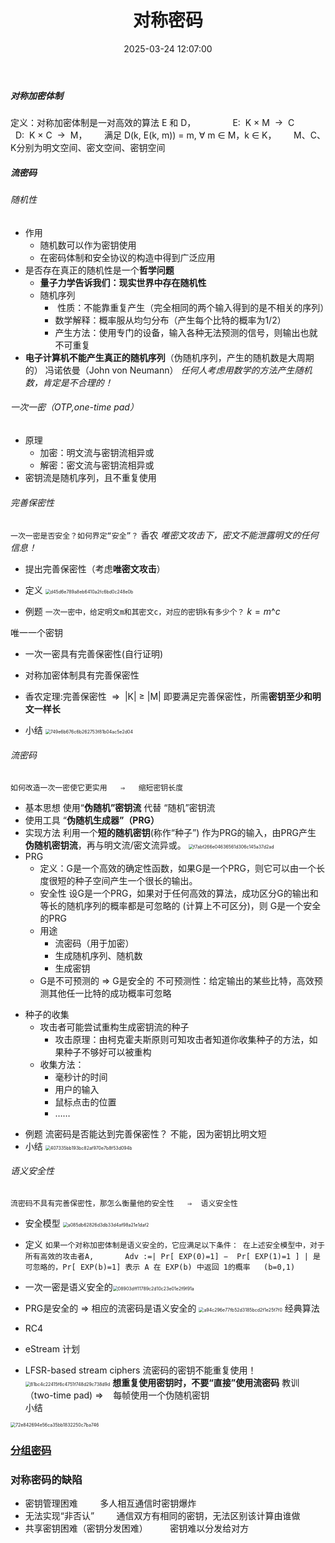 ﻿---
title: 对称密码
date: 2025-03-24 12:07:00
tags: [密码学，笔记]
categories: [密码学]
excerpt: 对称密码体制基础知识，包括流密码、分组密码的原理和安全性分析。
---

##### 对称加密体制
定义：对称加密体制是一对高效的算法 E 和 D，
              E:  K × M  ->  C
              D:  K × C  ->  M，
      满足 D(k, E(k, m)) = m, ∀ m ∈ M，k ∈ K，
      M、C、K分别为明文空间、密文空间、密钥空间
##### 流密码
###### 随机性
   * 作用
     - 随机数可以作为密钥使用
     - 在密码体制和安全协议的构造中得到广泛应用
   * 是否存在真正的随机性是一个**哲学问题**
     - **量子力学告诉我们：现实世界中存在随机性**
     - 随机序列
       *  性质：不能靠重复产生（完全相同的两个输入得到的是不相关的序列）
       * 数学解释：概率服从均匀分布（产生每个比特的概率为1/2）
       * 产生方法：使用专门的设备，输入各种无法预测的信号，则输出也就不可重复
   * **电子计算机不能产生真正的随机序列**（伪随机序列，产生的随机数是大周期的）
     冯诺依曼（John von Neumann） 
     *任何人考虑用数学的方法产生随机数，肯定是不合理的！*
###### 一次一密（OTP,one-time pad）
   * 原理
     - 加密：明文流与密钥流相异或
     - 解密：密文流与密钥流相异或
   * 密钥流是随机序列，且不重复使用
###### 完善保密性
   `一次一密是否安全？如何界定“安全”？`
   香农 *唯密文攻击下，密文不能泄露明文的任何信息！*
   * 提出完善保密性（考虑**唯密文攻击**）

   * 定义
     <img src="/chunk.github.io/images/d45d6e789a8eb6410a2fc6bd0c248e0b.jpg" alt="d45d6e789a8eb6410a2fc6bd0c248e0b" style="zoom:50%;" />
     
   * 例题
      `一次一密中，给定明文m和其密文c，对应的密钥k有多少个？`
      $k=m$^$c$ 

   唯一一个密钥

   * 一次一密具有完善保密性(自行证明)
     
   * 对称加密体制具有完善保密性

   * 香农定理:完善保密性  ⇒  |K| ≥ |M|
     即要满足完善保密性，所需**密钥至少和明文一样长**
     
   * 小结
     <img src="/chunk.github.io/images/749e6b676c6b262753f81b04ac5e2d04.jpg" alt="749e6b676c6b262753f81b04ac5e2d04" style="zoom:50%;" />
###### 流密码
   `如何改造一次一密使它更实用   ⇒   缩短密钥长度`
   * 基本思想
     使用“**伪随机”密钥流** 代替 “随机”密钥流
   * 使用工具
     “**伪随机生成器”（PRG）**
   * 实现方法
     利用一个**短的随机密钥**(称作“种子”) 作为PRG的输入，由PRG产生          **伪随机密钥流**，再与明文流/密文流异或。
     <img src="/chunk.github.io/images/f7abf266e04636561d306c145a37d2ad.jpg" alt="f7abf266e04636561d306c145a37d2ad" style="zoom:50%;" />
   * PRG
     - 定义：G是一个高效的确定性函数，如果G是一个PRG，则它可以由一个长度很短的种子空间产生一个很长的输出。
     - 安全性
       设G是一个PRG，如果对于任何高效的算法，成功区分G的输出和等长的随机序列的概率都是可忽略的 (计算上不可区分)，则 G是一个安全的PRG
     - 用途
       * 流密码（用于加密）
       * 生成随机序列、随机数
       * 生成密钥
     - G是不可预测的 ⇒ G是安全的
       不可预测性：给定输出的某些比特，高效预测其他任一比特的成功概率可忽略
   - 种子的收集
     * 攻击者可能尝试重构生成密钥流的种子
       * 攻击原理：由柯克霍夫斯原则可知攻击者知道你收集种子的方法，如果种子不够好可以被重构
     * 收集方法：
       * 毫秒计的时间
       * 用户的输入
       * 鼠标点击的位置
       * ……
   * 例题
     流密码是否能达到完善保密性？
     不能，因为密钥比明文短
   * 小结
     <img src="/chunk.github.io/images/407335bb193bc82af970e7b8f53d094b.jpg" alt="407335bb193bc82af970e7b8f53d094b" style="zoom:50%;" />
###### 语义安全性
   `流密码不具有完善保密性，那怎么衡量他的安全性   ⇒  语义安全性`
   * 安全模型
     <img src="/chunk.github.io/images/a085db62826d3db33d4af98a21e1daf2.jpg" alt="a085db62826d3db33d4af98a21e1daf2" style="zoom:50%;" />
   * 定义
     `如果一个对称加密体制是语义安全的，它应满足以下条件：
     在上述安全模型中，对于所有高效的攻击者A,
           Adv :=| Pr[ EXP(0)=1] −  Pr[ EXP(1)=1 ] |
     是可忽略的，Pr[ EXP(b)=1] 表示 A 在 EXP(b) 中返回 1的概率   (b=0,1)`
   * 一次一密是语义安全的<img src="/chunk.github.io/images/08903dff11789c2d10c23e01e2f9f91a.jpg" alt="08903dff11789c2d10c23e01e2f9f91a" style="zoom:50%;" />

   * PRG是安全的 ⇒ 相应的流密码是语义安全的
     <img src="/chunk.github.io/images/a94c296e77fb52d3185bcd2f1e25f7f0.jpg" alt="a94c296e77fb52d3185bcd2f1e25f7f0" style="zoom:50%;" />
     经典算法

   - RC4

   - eStream 计划

   - LFSR-based stream ciphers
      流密码的密钥不能重复使用！
      <img src="/chunk.github.io/images/81bc4c22415f6c4751f748d29c738d9d.jpg" alt="81bc4c22415f6c4751f748d29c738d9d" style="zoom:50%;" />
      **想重复使用密钥时，不要“直接”使用流密码**
      教训（two-time pad) ⇒    每帧使用一个伪随机密钥   
      小结
   
   <img src="/chunk.github.io/images/72e842694e56ca35bb1832250c7ba746.jpg" alt="72e842694e56ca35bb1832250c7ba746" style="zoom:50%;" />

### [分组密码](./分组密码/)
### 对称密码的缺陷
- 密钥管理困难
        多人相互通信时密钥爆炸
- 无法实现“非否认”
        通信双方有相同的密钥，无法区别该计算由谁做
- 共享密钥困难（密钥分发困难）
        密钥难以分发给对方
